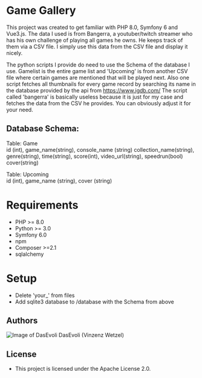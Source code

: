 # Game Gallery
This project was created to get familiar with PHP 8.0, Symfony 6 and Vue3.js. The data I used is from Bangerra, a youtuber/twitch streamer who has his own challenge of playing all games he owns. He keeps track of them via a CSV file. I simply use this data from the CSV file and display it nicely.

The python scripts I provide do need to use the Schema of the database I use. Gamelist is the entire game list and 'Upcoming' is from another CSV file where certain games are mentioned that will be played next.
Also one script fetches all thumbnails for every game record by searching its name in the database provided by the api from https://www.igdb.com/
The script called 'bangerra' is basically useless because it is just for my case and fetches the data from the CSV he provides. You can obviously adjust it for your need.

##  Database Schema:

Table: Game  
id (int), game_name(string), console_name (string) collection_name(string), genre(string), time(string), score(int), video_url(string), speedrun(bool) cover(string)

Table: Upcoming  
id (int), game_name (string), cover (string)

# Requirements
* PHP >= 8.0
* Python >= 3.0
* Symfony 6.0
* npm
* Composer >=2.1
* sqlalchemy

# Setup
* Delete 'your_' from files
* Add sqlite3 database to /database with the Schema from above

## Authors
![Image of DasEvoli](https://i.imgur.com/xNcLWUT.png) DasEvoli (Vinzenz Wetzel)

## License
* This project is licensed under the Apache License 2.0.